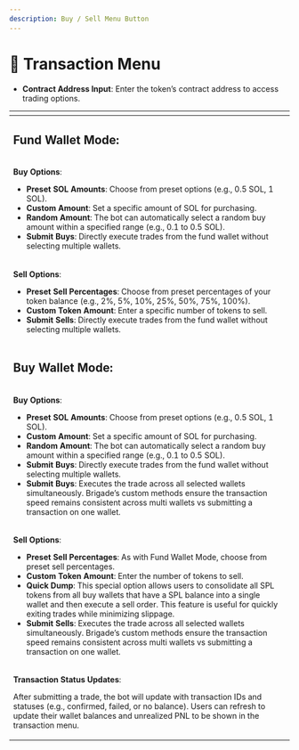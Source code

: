 ```yaml
---
description: Buy / Sell Menu Button
---
```


# 💸 Transaction Menu

* **Contract Address Input**: Enter the token’s contract address to access trading options.

<table data-header-hidden data-full-width="false"><thead><tr><th width="605"></th><th></th></tr></thead><tbody><tr><td><h2><strong>Fund Wallet Mode:</strong></h2></td><td></td></tr><tr><td><p><strong>Buy Options</strong>:</p><ul><li><strong>Preset SOL Amounts</strong>: Choose from preset options (e.g., 0.5 SOL, 1 SOL).</li><li><strong>Custom Amount</strong>: Set a specific amount of SOL for purchasing.</li><li><strong>Random Amount</strong>: The bot can automatically select a random buy amount within a specified range (e.g., 0.1 to 0.5 SOL).</li><li><strong>Submit Buys</strong>: Directly execute trades from the fund wallet without selecting multiple wallets.</li></ul></td><td><img src="../.gitbook/assets/image (30).png" alt="" data-size="original"></td></tr><tr><td><p><strong>Sell Options</strong>:</p><ul><li><strong>Preset Sell Percentages</strong>: Choose from preset percentages of your token balance (e.g., 2%, 5%, 10%, 25%, 50%, 75%, 100%).</li><li><strong>Custom Token Amount</strong>: Enter a specific number of tokens to sell.</li><li><strong>Submit Sells</strong>: Directly execute trades from the fund wallet without selecting multiple wallets.</li></ul></td><td><img src="../.gitbook/assets/image (31).png" alt="" data-size="original"></td></tr><tr><td><h2><strong>Buy Wallet Mode:</strong></h2></td><td></td></tr><tr><td><p><strong>Buy Options</strong>:</p><ul><li><strong>Preset SOL Amounts</strong>: Choose from preset options (e.g., 0.5 SOL, 1 SOL).</li><li><strong>Custom Amount</strong>: Set a specific amount of SOL for purchasing.</li><li><strong>Random Amount</strong>: The bot can automatically select a random buy amount within a specified range (e.g., 0.1 to 0.5 SOL).</li><li><strong>Submit Buys</strong>: Directly execute trades from the fund wallet without selecting multiple wallets.</li><li><strong>Submit Buys</strong>: Executes the trade across all selected wallets simultaneously. Brigade’s custom methods ensure the transaction speed remains consistent across multi wallets vs submitting a transaction on one wallet.</li></ul></td><td><img src="../.gitbook/assets/image (28).png" alt=""></td></tr><tr><td><p><strong>Sell Options</strong>:</p><ul><li><strong>Preset Sell Percentages</strong>: As with Fund Wallet Mode, choose from preset sell percentages.</li><li><strong>Custom Token Amount</strong>: Enter the number of tokens to sell.</li><li><strong>Quick Dump</strong>: This special option allows users to consolidate all SPL tokens from all buy wallets that have a SPL balance into a single wallet and then execute a sell order. This feature is useful for quickly exiting trades while minimizing slippage.</li><li><strong>Submit Sells</strong>: Executes the trade across all selected wallets simultaneously. Brigade’s custom methods ensure the transaction speed remains consistent across multi wallets vs submitting a transaction on one wallet.</li></ul></td><td><img src="../.gitbook/assets/image (29).png" alt=""></td></tr><tr><td><p><strong>Transaction Status Updates</strong>: </p><p>After submitting a trade, the bot will update with transaction IDs and statuses (e.g., confirmed, failed, or no balance). Users can refresh to update their wallet balances and unrealized PNL to be shown in the transaction menu.</p></td><td><img src="../.gitbook/assets/image (32).png" alt="" data-size="original"></td></tr></tbody></table>
